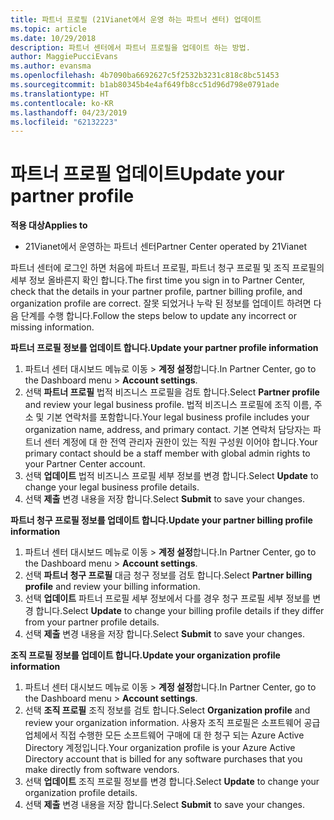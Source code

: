 ```yaml
---
title: 파트너 프로필 (21Vianet에서 운영 하는 파트너 센터) 업데이트
ms.topic: article
ms.date: 10/29/2018
description: 파트너 센터에서 파트너 프로필을 업데이트 하는 방법.
author: MaggiePucciEvans
ms.author: evansma
ms.openlocfilehash: 4b7090ba6692627c5f2532b3231c818c8bc51453
ms.sourcegitcommit: b1ab80345b4e4af649fb8cc51d96d798e0791ade
ms.translationtype: HT
ms.contentlocale: ko-KR
ms.lasthandoff: 04/23/2019
ms.locfileid: "62132223"
---
```

# <a name="update-your-partner-profile"></a><span data-ttu-id="5cda3-103">파트너 프로필 업데이트</span><span class="sxs-lookup"><span data-stu-id="5cda3-103">Update your partner profile</span></span>


<span data-ttu-id="5cda3-104">**적용 대상**</span><span class="sxs-lookup"><span data-stu-id="5cda3-104">**Applies to**</span></span>

-   <span data-ttu-id="5cda3-105">21Vianet에서 운영하는 파트너 센터</span><span class="sxs-lookup"><span data-stu-id="5cda3-105">Partner Center operated by 21Vianet</span></span>


<span data-ttu-id="5cda3-106">파트너 센터에 로그인 하면 처음에 파트너 프로필, 파트너 청구 프로필 및 조직 프로필의 세부 정보 올바른지 확인 합니다.</span><span class="sxs-lookup"><span data-stu-id="5cda3-106">The first time you sign in to Partner Center, check that the details in your partner profile, partner billing profile, and organization profile are correct.</span></span> <span data-ttu-id="5cda3-107">잘못 되었거나 누락 된 정보를 업데이트 하려면 다음 단계를 수행 합니다.</span><span class="sxs-lookup"><span data-stu-id="5cda3-107">Follow the steps below to update any incorrect or missing information.</span></span>

<span data-ttu-id="5cda3-108">**파트너 프로필 정보를 업데이트 합니다.**</span><span class="sxs-lookup"><span data-stu-id="5cda3-108">**Update your partner profile information**</span></span>

1. <span data-ttu-id="5cda3-109">파트너 센터 대시보드 메뉴로 이동 &gt; **계정 설정**합니다.</span><span class="sxs-lookup"><span data-stu-id="5cda3-109">In Partner Center, go to the Dashboard menu &gt; **Account settings**.</span></span>
2. <span data-ttu-id="5cda3-110">선택 **파트너 프로필** 법적 비즈니스 프로필을 검토 합니다.</span><span class="sxs-lookup"><span data-stu-id="5cda3-110">Select **Partner profile** and review your legal business profile.</span></span> <span data-ttu-id="5cda3-111">법적 비즈니스 프로필에 조직 이름, 주소 및 기본 연락처를 포함합니다.</span><span class="sxs-lookup"><span data-stu-id="5cda3-111">Your legal business profile includes your organization name, address, and primary contact.</span></span> <span data-ttu-id="5cda3-112">기본 연락처 담당자는 파트너 센터 계정에 대 한 전역 관리자 권한이 있는 직원 구성원 이어야 합니다.</span><span class="sxs-lookup"><span data-stu-id="5cda3-112">Your primary contact should be a staff member with global admin rights to your Partner Center account.</span></span> 
3. <span data-ttu-id="5cda3-113">선택 **업데이트** 법적 비즈니스 프로필 세부 정보를 변경 합니다.</span><span class="sxs-lookup"><span data-stu-id="5cda3-113">Select **Update** to change your legal business profile details.</span></span>  
4. <span data-ttu-id="5cda3-114">선택 **제출** 변경 내용을 저장 합니다.</span><span class="sxs-lookup"><span data-stu-id="5cda3-114">Select **Submit** to save your changes.</span></span>

<span data-ttu-id="5cda3-115">**파트너 청구 프로필 정보를 업데이트 합니다.**</span><span class="sxs-lookup"><span data-stu-id="5cda3-115">**Update your partner billing profile information**</span></span>

1. <span data-ttu-id="5cda3-116">파트너 센터 대시보드 메뉴로 이동 &gt; **계정 설정**합니다.</span><span class="sxs-lookup"><span data-stu-id="5cda3-116">In Partner Center, go to the Dashboard menu &gt; **Account settings**.</span></span>
2. <span data-ttu-id="5cda3-117">선택 **파트너 청구 프로필** 대금 청구 정보를 검토 합니다.</span><span class="sxs-lookup"><span data-stu-id="5cda3-117">Select **Partner billing profile** and review your billing information.</span></span> 
3. <span data-ttu-id="5cda3-118">선택 **업데이트** 파트너 프로필 세부 정보에서 다를 경우 청구 프로필 세부 정보를 변경 합니다.</span><span class="sxs-lookup"><span data-stu-id="5cda3-118">Select **Update** to change your billing profile details if they differ from your partner profile details.</span></span>
4. <span data-ttu-id="5cda3-119">선택 **제출** 변경 내용을 저장 합니다.</span><span class="sxs-lookup"><span data-stu-id="5cda3-119">Select **Submit** to save your changes.</span></span>

<span data-ttu-id="5cda3-120">**조직 프로필 정보를 업데이트 합니다.**</span><span class="sxs-lookup"><span data-stu-id="5cda3-120">**Update your organization profile information**</span></span>

1. <span data-ttu-id="5cda3-121">파트너 센터 대시보드 메뉴로 이동 &gt; **계정 설정**합니다.</span><span class="sxs-lookup"><span data-stu-id="5cda3-121">In Partner Center, go to the Dashboard menu &gt; **Account settings**.</span></span>
2. <span data-ttu-id="5cda3-122">선택 **조직 프로필** 조직 정보를 검토 합니다.</span><span class="sxs-lookup"><span data-stu-id="5cda3-122">Select **Organization profile** and review your organization information.</span></span> <span data-ttu-id="5cda3-123">사용자 조직 프로필은 소프트웨어 공급 업체에서 직접 수행한 모든 소프트웨어 구매에 대 한 청구 되는 Azure Active Directory 계정입니다.</span><span class="sxs-lookup"><span data-stu-id="5cda3-123">Your organization profile is your Azure Active Directory account that is billed for any software purchases that you make directly from software vendors.</span></span>
3. <span data-ttu-id="5cda3-124">선택 **업데이트** 조직 프로필 정보를 변경 합니다.</span><span class="sxs-lookup"><span data-stu-id="5cda3-124">Select **Update** to change your organization profile details.</span></span>
4. <span data-ttu-id="5cda3-125">선택 **제출** 변경 내용을 저장 합니다.</span><span class="sxs-lookup"><span data-stu-id="5cda3-125">Select **Submit** to save your changes.</span></span>

